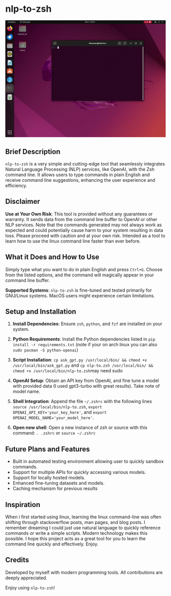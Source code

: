 # nlp-to-zsh

![GIF of usage](screenshots/this.gif)

## Brief Description
`nlp-to-zsh` is a very simple and cutting-edge tool that seamlessly integrates Natural Language Processing (NLP) services, like OpenAI, with the Zsh command line. It allows users to type commands in plain English and receive command line suggestions, enhancing the user experience and efficiency.

## Disclaimer
**Use at Your Own Risk**: This tool is provided without any guarantees or warranty. It sends data from the command line buffer to OpenAI or other NLP services. Note that the commands generated may not always work as expected and could potentially cause harm to your system resulting in data loss. Please proceed with caution and at your own risk. Intended as a tool to learn how to use the linux command line faster than ever before.

## What it Does and How to Use
Simply type what you want to do in plain English and press `Ctrl+G`. Choose from the listed options, and the command will magically appear in your command line buffer. 

**Supported Systems**: `nlp-to-zsh` is fine-tuned and tested primarily for GNU/Linux systems. MacOS users might experience certain limitations.

## Setup and Installation
1. **Install Dependencies**: Ensure `zsh`, `python`, and `fzf` are installed on your system.

2. **Python Requirements**: Install the Python dependencies listed in `pip install -r requirements.txt` (note if your on arch linux you can also `sudo pacman -S python-openai`)

3. **Script Installation**: `cp ask_gpt.py /usr/local/bin/ && chmod +x /usr/local/bin/ask_gpt.py` and `cp nlp-to.zsh /usr/local/bin/ && chmod +x /usr/local/bin/nlp-to.zsh`may need sudo

5. **OpenAI Setup**:
Obtain an API key from OpenAI, and fine tune a model with provided data (I used gpt3-turbo with great results). Take note of model name. 

6. **Shell Integration**: Append the file `~/.zshrc` with the following lines `source /usr/local/bin/nlp-to.zsh`, `export OPENAI_API_KEY='your_key_here'`, and `export OPENAI_MODEL_NAME='your_model_here'`.

7. **Open new shell**: Open a new instance of zsh or source with this command: `. .zshrc` or `source ~/.zshrc`

## Future Plans and Features
- Built in automated testing environment allowing user to quickly sandbox commands.
- Support for multiple APIs for quickly accessing various models.
- Support for locally hosted models.
- Enhanced fine-tuning datasets and models.
- Caching mechanism for previous results

## Inspiration
When i first started using linux, learning the linux command-line was often shifting through stackoverflow posts, man pages, and blog posts. I remember dreaming I could just use natural language to quickly reference commands or write a simple scripts. Modern technology makes this possible. I hope this project acts as a great tool for you to learn the command line quickly and effectively. Enjoy.

## Credits
Developed by myself with modern programming tools. All contributions are deeply appreciated.

Enjoy using `nlp-to-zsh`!
